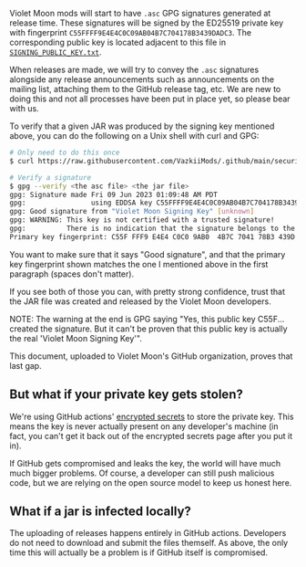 Violet Moon mods will start to have `.asc` GPG signatures generated at
release time. These signatures will be signed by the ED25519 private key with fingerprint
`C55FFFF9E4E4C0C09AB04B7C704178B3439DADC3`. The corresponding public key is located
adjacent to this file in [`SIGNING_PUBLIC_KEY.txt`](./SIGNING_PUBLIC_KEY.txt).

When releases are made, we will try to convey the `.asc` signatures alongside any release
announcements such as announcements on the mailing list, attaching them to the GitHub
release tag, etc. We are new to doing this and not all processes have been put in place
yet, so please bear with us.

To verify that a given JAR was produced by the signing key mentioned above, you can do the
following on a Unix shell with curl and GPG:

```bash
# Only need to do this once
$ curl https://raw.githubusercontent.com/VazkiiMods/.github/main/security/SIGNING_PUBLIC_KEY.txt | gpg --import

# Verify a signature
$ gpg --verify <the asc file> <the jar file>
gpg: Signature made Fri 09 Jun 2023 01:09:48 AM PDT
gpg:                using EDDSA key C55FFFF9E4E4C0C09AB04B7C704178B3439DADC3
gpg: Good signature from "Violet Moon Signing Key" [unknown]
gpg: WARNING: This key is not certified with a trusted signature!
gpg:          There is no indication that the signature belongs to the owner.
Primary key fingerprint: C55F FFF9 E4E4 C0C0 9AB0  4B7C 7041 78B3 439D ADC3
```
You want to make sure that it says "Good signature", and that the primary key fingerprint shown
matches the one I mentioned above in the first paragraph (spaces don't matter).

If you see both of those you can, with pretty strong confidence, trust that the JAR file
was created and released by the Violet Moon developers.

NOTE: The warning at the end is GPG saying "Yes, this public key C55F... created the
signature. But it can't be proven that this public key is actually the real 'Violet Moon
Signing Key'".

This document, uploaded to Violet Moon's GitHub organization, proves that last gap.

## But what if your private key gets stolen?
We're using GitHub actions' [encrypted secrets](https://docs.github.com/en/actions/security-guides/encrypted-secrets) to store the private key.
This means the key is never actually present on any developer's machine (in fact, you can't get it back out of the encrypted secrets page after you put it in).

If GitHub gets compromised and leaks the key, the world will have much much bigger problems. Of course, a developer can still push malicious code, but
we are relying on the open source model to keep us honest here.

## What if a jar is infected locally?
The uploading of releases happens entirely in GitHub actions. Developers do not need to download and submit the files themself.
As above, the only time this will actually be a problem is if GitHub itself is compromised.
